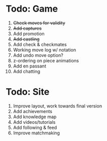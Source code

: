 # Todo: Game

1. ~~Check moves for validity~~
2. ~~Add captures~~
3. Add promotion
4. ~~Add castling~~
5. Add check & checkmates
6. Working move log w/ notation
7. Add undo move option?
8. z-ordering on piece animations
9. Add en passant
10. Add chatting

# Todo: Site

1. Improve layout, work towards final version
2. Add achievements
3. Add knowledge map
4. Add videos/tutorials
5. Add following & feed
6. Improve matchmaking